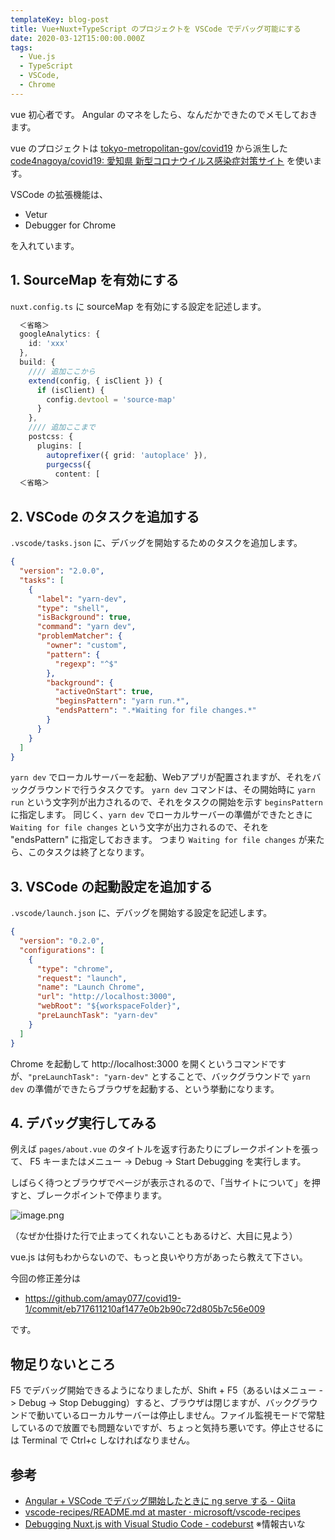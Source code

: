 ```yaml
---
templateKey: blog-post
title: Vue+Nuxt+TypeScript のプロジェクトを VSCode でデバッグ可能にする
date: 2020-03-12T15:00:00.000Z
tags:
  - Vue.js
  - TypeScript
  - VSCode, 
  - Chrome
---
```

vue 初心者です。
Angular のマネをしたら、なんだかできたのでメモしておきます。
<!--more-->

vue のプロジェクトは [tokyo-metropolitan-gov/covid19](https://github.com/tokyo-metropolitan-gov/covid19) から派生した [code4nagoya/covid19: 愛知県 新型コロナウイルス感染症対策サイト](https://github.com/code4nagoya/covid19) を使います。

VSCode の拡張機能は、

* Vetur
* Debugger for Chrome

を入れています。

## 1. SourceMap を有効にする

``nuxt.config.ts`` に sourceMap を有効にする設定を記述します。

```typescript
  ＜省略＞
  googleAnalytics: {
    id: 'xxx'
  },
  build: {
    //// 追加ここから
    extend(config, { isClient }) {
      if (isClient) {
        config.devtool = 'source-map'
      }
    },
    //// 追加ここまで
    postcss: {
      plugins: [
        autoprefixer({ grid: 'autoplace' }),
        purgecss({
          content: [
  ＜省略＞
```

## 2. VSCode のタスクを追加する

``.vscode/tasks.json`` に、デバッグを開始するためのタスクを追加します。

```json
{
  "version": "2.0.0",
  "tasks": [
    {
      "label": "yarn-dev",
      "type": "shell",
      "isBackground": true,
      "command": "yarn dev",
      "problemMatcher": {
        "owner": "custom",
        "pattern": {
          "regexp": "^$"
        },
        "background": {
          "activeOnStart": true,
          "beginsPattern": "yarn run.*",
          "endsPattern": ".*Waiting for file changes.*"
        }
      }
    }
  ]
}
```

``yarn dev`` でローカルサーバーを起動、Webアプリが配置されますが、それをバックグラウンドで行うタスクです。
``yarn dev`` コマンドは、その開始時に ``yarn run`` という文字列が出力されるので、それをタスクの開始を示す ``beginsPattern`` に指定します。
同じく、``yarn dev`` でローカルサーバーの準備ができたときに ``Waiting for file changes`` という文字が出力されるので、それを "endsPattern" に指定しておきます。
つまり ``Waiting for file changes`` が来たら、このタスクは終了となります。

## 3. VSCode の起動設定を追加する

``.vscode/launch.json`` に、デバッグを開始する設定を記述します。

```json
{
  "version": "0.2.0",
  "configurations": [
    {
      "type": "chrome",
      "request": "launch",
      "name": "Launch Chrome",
      "url": "http://localhost:3000",
      "webRoot": "${workspaceFolder}",
      "preLaunchTask": "yarn-dev"
    }
  ]
}
```

Chrome を起動して http://localhost:3000 を開くというコマンドですが、``"preLaunchTask": "yarn-dev"`` とすることで、バックグラウンドで ``yarn dev`` の準備ができたらブラウザを起動する、という挙動になります。

## 4. デバッグ実行してみる

例えば ``pages/about.vue`` のタイトルを返す行あたりにブレークポイントを張って、
F5 キーまたはメニュー -> Debug -> Start Debugging を実行します。

しばらく待つとブラウザでページが表示されるので、「当サイトについて」を押すと、ブレークポイントで停まります。

![image.png](https://qiita-image-store.s3.ap-northeast-1.amazonaws.com/0/8227/437d0d5e-b570-3eb5-4994-72772628f708.png)

（なぜか仕掛けた行で止まってくれないこともあるけど、大目に見よう）

vue.js は何もわからないので、もっと良いやり方があったら教えて下さい。

今回の修正差分は

* https://github.com/amay077/covid19-1/commit/eb717611210af1477e0b2b90c72d805b7c56e009

です。

## 物足りないところ

F5 でデバッグ開始できるようになりましたが、Shift + F5（あるいはメニュー -> Debug -> Stop Debugging）すると、ブラウザは閉じますが、バックグラウンドで動いているローカルサーバーは停止しません。ファイル監視モードで常駐しているので放置でも問題ないですが、ちょっと気持ち悪いです。停止させるには Terminal で Ctrl+c しなければなりません。

## 参考

* [Angular + VSCode でデバッグ開始したときに ng serve する - Qiita](https://qiita.com/amay077/items/62e1eb656fbd730b3dd1)
* [vscode-recipes/README.md at master · microsoft/vscode-recipes](https://github.com/microsoft/vscode-recipes/blob/master/vuejs-cli/README.md)
* [Debugging Nuxt.js with Visual Studio Code - codeburst](https://codeburst.io/debugging-nuxt-js-with-visual-studio-code-724920140b8f)  ※情報古いな

